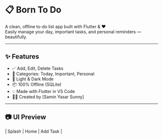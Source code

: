 # 📋 Born To Do
A clean, offline to-do list app built with Flutter & ❤️  
Easily manage your day, important tasks, and personal reminders — beautifully.



---

## ✨ Features

- ✅ Add, Edit, Delete Tasks
- 📅 Categories: Today, Important, Personal
- 🌙 Light & Dark Mode
- 📦 100% Offline (SQLite)
- 💡 Made with Flutter in VS Code
- 🧑‍💻 Created by [Samin Yasar Sunny]

---

## 📷 UI Preview

| Splash | Home | Add Task |
